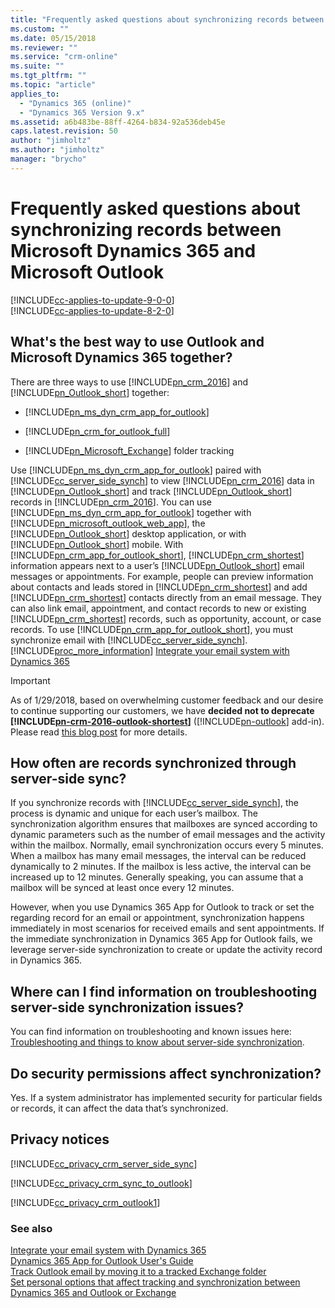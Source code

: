 ```yaml
---
title: "Frequently asked questions about synchronizing records between Microsoft Dynamics 365 Customer Engagement and Outlook | MicrosoftDocs"
ms.custom: ""
ms.date: 05/15/2018
ms.reviewer: ""
ms.service: "crm-online"
ms.suite: ""
ms.tgt_pltfrm: ""
ms.topic: "article"
applies_to: 
  - "Dynamics 365 (online)"
  - "Dynamics 365 Version 9.x"
ms.assetid: a6b483be-88ff-4264-b834-92a536deb45e
caps.latest.revision: 50
author: "jimholtz"
ms.author: "jimholtz"
manager: "brycho"
---
```

# Frequently asked questions about synchronizing records between Microsoft Dynamics 365 and Microsoft Outlook

[!INCLUDE[cc-applies-to-update-9-0-0](../includes/cc_applies_to_update_9_0_0.md)]<br/>[!INCLUDE[cc-applies-to-update-8-2-0](../includes/cc_applies_to_update_8_2_0.md)]

## What's the best way to use Outlook and Microsoft Dynamics 365 together?  
 There are three ways to use [!INCLUDE[pn_crm_2016](../includes/pn-crm-2016.md)] and [!INCLUDE[pn_Outlook_short](../includes/pn-outlook-short.md)] together:  
  
- [!INCLUDE[pn_ms_dyn_crm_app_for_outlook](../includes/pn-ms-dyn-crm-app-for-outlook.md)]  
  
- [!INCLUDE[pn_crm_for_outlook_full](../includes/pn-crm-for-outlook-full.md)] 
  
- [!INCLUDE[pn_Microsoft_Exchange](../includes/pn-microsoft-exchange.md)] folder tracking  
  
 Use [!INCLUDE[pn_ms_dyn_crm_app_for_outlook](../includes/pn-ms-dyn-crm-app-for-outlook.md)] paired with [!INCLUDE[cc_server_side_synch](../includes/cc-server-side-synch.md)] to view [!INCLUDE[pn_crm_2016](../includes/pn-crm-2016.md)] data in [!INCLUDE[pn_Outlook_short](../includes/pn-outlook-short.md)] and track [!INCLUDE[pn_Outlook_short](../includes/pn-outlook-short.md)] records in [!INCLUDE[pn_crm_2016](../includes/pn-crm-2016.md)]. You can use [!INCLUDE[pn_ms_dyn_crm_app_for_outlook](../includes/pn-ms-dyn-crm-app-for-outlook.md)] together with [!INCLUDE[pn_microsoft_outlook_web_app](../includes/pn-microsoft-outlook-web-app.md)],  the [!INCLUDE[pn_Outlook_short](../includes/pn-outlook-short.md)] desktop application, or with [!INCLUDE[pn_Outlook_short](../includes/pn-outlook-short.md)] mobile. With [!INCLUDE[pn_crm_app_for_outlook_short](../includes/pn-crm-app-for-outlook-short.md)], [!INCLUDE[pn_crm_shortest](../includes/pn-crm-shortest.md)] information appears next to a user’s [!INCLUDE[pn_Outlook_short](../includes/pn-outlook-short.md)] email messages or appointments. For example, people can preview information about contacts and leads stored in [!INCLUDE[pn_crm_shortest](../includes/pn-crm-shortest.md)] and add [!INCLUDE[pn_crm_shortest](../includes/pn-crm-shortest.md)] contacts directly from an email message. They can also link email, appointment, and contact records  to new or existing [!INCLUDE[pn_crm_shortest](../includes/pn-crm-shortest.md)] records, such as  opportunity, account, or case records. To use [!INCLUDE[pn_crm_app_for_outlook_short](../includes/pn-crm-app-for-outlook-short.md)], you must synchronize email with [!INCLUDE[cc_server_side_synch](../includes/cc-server-side-synch.md)]. [!INCLUDE[proc_more_information](../includes/proc-more-information.md)] [Integrate your email system with Dynamics 365](../admin/integrate-synchronize-your-email-system.md)  
  
> [!IMPORTANT]
> As of 1/29/2018, based on overwhelming customer feedback and our desire to continue supporting our customers, we have **decided not to deprecate [!INCLUDE[pn-crm-2016-outlook-shortest](../includes/pn-crm-2016-outlook-shortest.md)]** ([!INCLUDE[pn-outlook](../includes/pn-outlook.md)] add-in). Please read [this blog post](https://blogs.msdn.microsoft.com/crm/2018/01/29/continued-support-for-outlook-add-in-dynamics-365-for-outlook/) for more details.

## How often are records synchronized through server-side sync?  
 If you synchronize records with [!INCLUDE[cc_server_side_synch](../includes/cc-server-side-synch.md)], the process is dynamic and unique for each user’s mailbox. The synchronization algorithm ensures that mailboxes are synced according to dynamic parameters such as the number of email messages and the activity within the mailbox. Normally, email synchronization occurs every 5 minutes. When a mailbox has many email messages, the interval can be reduced dynamically to 2 minutes. If the mailbox is less active, the interval can be increased up to 12 minutes. Generally speaking, you can assume that a mailbox will be synced at least once every 12 minutes. 

However, when you use Dynamics 365 App for Outlook to track or set the regarding record for an email or appointment, synchronization happens immediately in most scenarios for received emails and sent appointments. If the immediate synchronization in Dynamics 365 App for Outlook fails, we leverage server-side synchronization to create or update the activity record in Dynamics 365.
  
## Where can I find information on troubleshooting server-side synchronization issues?  
 You can find information on troubleshooting and known issues here: [Troubleshooting and things to know about server-side synchronization](../admin/troubleshooting-monitoring-server-side-synchronization.md).  
  
## Do security permissions affect synchronization?  
 Yes. If a system administrator has implemented security for particular fields or records, it can affect the data that’s synchronized.  
  
## Privacy notices  
[!INCLUDE[cc_privacy_crm_server_side_sync](../includes/cc-privacy-crm-server-side-sync.md)]
  
 [!INCLUDE[cc_privacy_crm_sync_to_outlook](../includes/cc-privacy-crm-sync-to-outlook.md)]
  
 [!INCLUDE[cc_privacy_crm_outlook1](../includes/cc-privacy-crm-outlook1.md)]
  
### See also 
 [Integrate your email system with Dynamics 365](../admin/integrate-synchronize-your-email-system.md)   
 [Dynamics 365 App for Outlook User's Guide](../outlook-app/dynamics-365-app-outlook-user-s-guide.md)   
 [Track Outlook email by moving it to a tracked Exchange folder](track-outlook-email-by-moving-it-tracked-exchange-folder.md)   
 [Set personal options that affect tracking and synchronization between Dynamics 365 and Outlook or Exchange](set-personal-options-affect-tracking-synchronization-between-dynamics-365-outlook-exchange.md)
